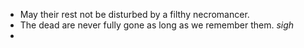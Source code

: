- May their rest not be disturbed by a filthy necromancer.
- The dead are never fully gone as long as we remember them. *sigh*
- 
